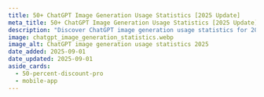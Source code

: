 ```yaml
---
title: 50+ ChatGPT Image Generation Usage Statistics [2025 Update]
meta_title: 50+ ChatGPT Image Generation Usage Statistics [2025 Update]
description: "Discover ChatGPT image generation usage statistics for 2025. See how users create visuals with AI and how adoption is expanding worldwide. Get the insights now."
image: chatgpt_image_generation_statistics.webp
image_alt: ChatGPT image generation usage statistics 2025
date_added: 2025-09-01
date_updated: 2025-09-01
aside_cards:
  - 50-percent-discount-pro
  - mobile-app
---
```

